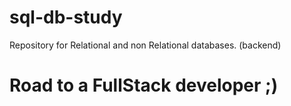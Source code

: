 # sql-db-study
Repository for Relational and non Relational databases. (backend)

# Road to a FullStack developer ;)
